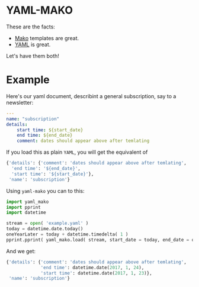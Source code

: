 # YAML-MAKO

These are the facts:

* [Mako](http://www.makotemplates.org/) templates are great.
* [YAML](https://en.wikipedia.org/wiki/YAML) is great.

Let's have them both!

# Example

Here's our yaml document, describint a general subscription, say to a newsletter:

```yaml
---
name: "subscription"
details:
    start time: ${start_date}
    end time: ${end_date}
    comment: dates should appear above after temlating
```

If you load this as plain `YAML`, you will get the equivalent of

```python
{'details': {'comment': 'dates should appear above after temlating',
  'end time': '${end_date}',
  'start time': '${start_date}'},
 'name': 'subscription'}
```

Using `yaml-mako` you can to this:

```python
import yaml_mako
import pprint
import datetime

stream = open( 'example.yaml' )
today = datetime.date.today()
oneYearLater = today + datetime.timedelta( 1 )
pprint.pprint( yaml_mako.load( stream, start_date = today, end_date = oneYearLater ) )
```

And we get:
```python
{'details': {'comment': 'dates should appear above after temlating',
             'end time': datetime.date(2017, 1, 24),
             'start time': datetime.date(2017, 1, 23)},
 'name': 'subscription'}
```
